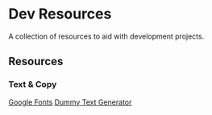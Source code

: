 # Dev Resources

A collection of resources to aid with development projects.

## Resources

### Text & Copy
[Google Fonts](https://fonts.google.com)
[Dummy Text Generator](https://www.blindtextgenerator.com/lorem-ipsum)
